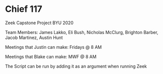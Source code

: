 # Chief 117
Zeek Capstone Project BYU 2020

Team Members: James Lakko, Eli Bush, Nicholas McClurg, Brighton Barber, Jacob Martinez, Austin Hunt

Meetings that Justin can make: Fridays @ 8 AM

Meetings that Blake can make: MWF @ 8 AM

The Script can be run by adding it as an argument when running Zeek
